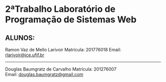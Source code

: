 # 2ªTrabalho Laboratório de Programação de Sistemas Web

## ALUNOS:
Ramon Vaz de Mello Larivoir
Matrícula: 201776018
Email: rlarivoir@ice.ufjf.br

---

Douglas Baumgratz de Carvalho 
Matrícula: 201276007   
Email: douglas.baumgratz@gmail.com  
